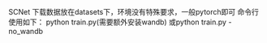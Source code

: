 SCNet
下载数据放在datasets下，环境没有特殊要求，一般pytorch即可
命令行使用如下：
python train.py(需要额外安装wandb)
或python train.py -no_wandb